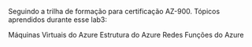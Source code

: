 Seguindo a trilha de formação para certificação AZ-900. Tópicos aprendidos durante esse lab3:

Máquinas Virtuais do Azure
Estrutura do Azure
Redes
Funções do Azure
